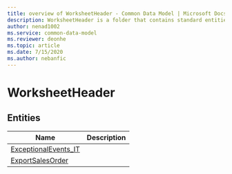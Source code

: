 ```yaml
---
title: overview of WorksheetHeader - Common Data Model | Microsoft Docs
description: WorksheetHeader is a folder that contains standard entities related to the Common Data Model.
author: nenad1002
ms.service: common-data-model
ms.reviewer: deonhe
ms.topic: article
ms.date: 7/15/2020
ms.author: nebanfic
---
```


# WorksheetHeader


## Entities

|Name|Description|
|---|---|
|[ExceptionalEvents_IT](ExceptionalEvents_IT.md)||
|[ExportSalesOrder](ExportSalesOrder.md)||
